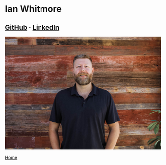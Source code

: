 # Ian Whitmore

## [GitHub](https://github.com/iwhitmor) &middot; [LinkedIn](https://www.linkedin.com/in/ianwhitmor/)

![Ian](/images/Ian.jpeg)

[Home](https://projectsandwich.github.io/301-ProjectPlanning/)